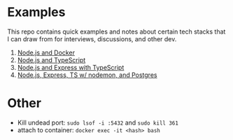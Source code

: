 # Examples

This repo contains quick examples and notes about certain tech stacks
that I can draw from for interviews, discussions, and other dev.

1. [Node.js and Docker](./nodejs-docker/README.md)
2. [Node.js and TypeScript](./nodejs-typescript/README.md)
3. [Node.js and Express with TypeScript](./nodejs-express-ts/README.md)
4. [Node.js, Express, TS w/ nodemon, and Postgres](./nodejs-postgres/README.md)

# Other

- Kill undead port: `sudo lsof -i :5432` and `sudo kill 361`
- attach to container: `docker exec -it <hash> bash`
